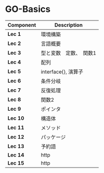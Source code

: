 # GO-Basics



| Component | Description |
| ---- | --- |
| **Lec 1** |環境構築  |
| **Lec 2** |言語概要 |
| **Lec 3** |型と変数　定数、　関数1 |
| **Lec 4** |配列  |
| **Lec 5** |interface{}, 演算子 |
| **Lec 6** |条件分岐  |
| **Lec 7** |反復処理  |
| **Lec 8** | 関数2 |
| **Lec 9** |ポインタ  |
| **Lec 10** |構造体  |
| **Lec 11** |メソッド |
| **Lec 12** |パッケージ |
| **Lec 13** |予約語 |
| **Lec 14** |http  |
| **Lec 15** |http   |

